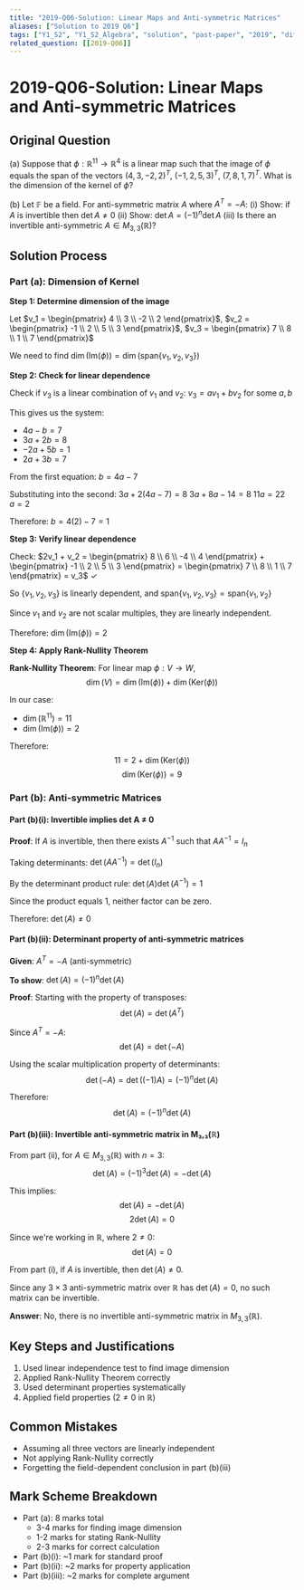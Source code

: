 ```yaml
---
title: "2019-Q06-Solution: Linear Maps and Anti-symmetric Matrices"
aliases: ["Solution to 2019 Q6"]
tags: ["Y1_S2", "Y1_S2_Algebra", "solution", "past-paper", "2019", "difficulty-standard", "linear-map", "rank-nullity", "anti-symmetric", "determinant"]
related_question: [[2019-Q06]]
---
```


# 2019-Q06-Solution: Linear Maps and Anti-symmetric Matrices

## Original Question

(a) Suppose that $\phi: \mathbb{R}^{11} \rightarrow \mathbb{R}^{4}$ is a linear map such that the image of $\phi$ equals the span of the vectors $(4,3,-2,2)^T$, $(-1,2,5,3)^T$, $(7,8,1,7)^T$. What is the dimension of the kernel of $\phi$?

(b) Let $\mathbb{F}$ be a field. For anti-symmetric matrix $A$ where $A^T = -A$:
(i) Show: if $A$ is invertible then $\det A \neq 0$
(ii) Show: $\det A = (-1)^n \det A$
(iii) Is there an invertible anti-symmetric $A \in M_{3,3}(\mathbb{R})$?

## Solution Process

### Part (a): Dimension of Kernel

**Step 1: Determine dimension of the image**

Let $v_1 = \begin{pmatrix} 4 \\ 3 \\ -2 \\ 2 \end{pmatrix}$, $v_2 = \begin{pmatrix} -1 \\ 2 \\ 5 \\ 3 \end{pmatrix}$, $v_3 = \begin{pmatrix} 7 \\ 8 \\ 1 \\ 7 \end{pmatrix}$

We need to find $\dim(\text{Im}(\phi)) = \dim(\text{span}\{v_1, v_2, v_3\})$

**Step 2: Check for linear dependence**

Check if $v_3$ is a linear combination of $v_1$ and $v_2$:
$v_3 = av_1 + bv_2$ for some $a, b$

This gives us the system:
- $4a - b = 7$
- $3a + 2b = 8$
- $-2a + 5b = 1$
- $2a + 3b = 7$

From the first equation: $b = 4a - 7$

Substituting into the second: $3a + 2(4a - 7) = 8$
$3a + 8a - 14 = 8$
$11a = 22$
$a = 2$

Therefore: $b = 4(2) - 7 = 1$

**Step 3: Verify linear dependence**

Check: $2v_1 + v_2 = \begin{pmatrix} 8 \\ 6 \\ -4 \\ 4 \end{pmatrix} + \begin{pmatrix} -1 \\ 2 \\ 5 \\ 3 \end{pmatrix} = \begin{pmatrix} 7 \\ 8 \\ 1 \\ 7 \end{pmatrix} = v_3$ ✓

So $\{v_1, v_2, v_3\}$ is linearly dependent, and $\text{span}\{v_1, v_2, v_3\} = \text{span}\{v_1, v_2\}$

Since $v_1$ and $v_2$ are not scalar multiples, they are linearly independent.

Therefore: $\dim(\text{Im}(\phi)) = 2$

**Step 4: Apply Rank-Nullity Theorem**

**Rank-Nullity Theorem**: For linear map $\phi: V \to W$,
$$\dim(V) = \dim(\text{Im}(\phi)) + \dim(\text{Ker}(\phi))$$

In our case:
- $\dim(\mathbb{R}^{11}) = 11$
- $\dim(\text{Im}(\phi)) = 2$

Therefore:
$$11 = 2 + \dim(\text{Ker}(\phi))$$
$$\dim(\text{Ker}(\phi)) = 9$$

### Part (b): Anti-symmetric Matrices

#### Part (b)(i): Invertible implies det A ≠ 0

**Proof**: 
If $A$ is invertible, then there exists $A^{-1}$ such that $AA^{-1} = I_n$

Taking determinants: $\det(AA^{-1}) = \det(I_n)$

By the determinant product rule: $\det(A)\det(A^{-1}) = 1$

Since the product equals 1, neither factor can be zero.

Therefore: $\det(A) \neq 0$

#### Part (b)(ii): Determinant property of anti-symmetric matrices

**Given**: $A^T = -A$ (anti-symmetric)

**To show**: $\det(A) = (-1)^n \det(A)$

**Proof**:
Starting with the property of transposes:
$$\det(A) = \det(A^T)$$

Since $A^T = -A$:
$$\det(A) = \det(-A)$$

Using the scalar multiplication property of determinants:
$$\det(-A) = \det((-1)A) = (-1)^n \det(A)$$

Therefore:
$$\det(A) = (-1)^n \det(A)$$

#### Part (b)(iii): Invertible anti-symmetric matrix in M₃,₃(ℝ)

From part (ii), for $A \in M_{3,3}(\mathbb{R})$ with $n = 3$:
$$\det(A) = (-1)^3 \det(A) = -\det(A)$$

This implies:
$$\det(A) = -\det(A)$$
$$2\det(A) = 0$$

Since we're working in $\mathbb{R}$, where $2 \neq 0$:
$$\det(A) = 0$$

From part (i), if $A$ is invertible, then $\det(A) \neq 0$.

Since any $3 \times 3$ anti-symmetric matrix over $\mathbb{R}$ has $\det(A) = 0$, no such matrix can be invertible.

**Answer**: No, there is no invertible anti-symmetric matrix in $M_{3,3}(\mathbb{R})$.

## Key Steps and Justifications
1. Used linear independence test to find image dimension
2. Applied Rank-Nullity Theorem correctly
3. Used determinant properties systematically
4. Applied field properties ($2 \neq 0$ in $\mathbb{R}$)

## Common Mistakes
- Assuming all three vectors are linearly independent
- Not applying Rank-Nullity correctly
- Forgetting the field-dependent conclusion in part (b)(iii)

## Mark Scheme Breakdown
- Part (a): 8 marks total
  - 3-4 marks for finding image dimension
  - 1-2 marks for stating Rank-Nullity
  - 2-3 marks for correct calculation
- Part (b)(i): ~1 mark for standard proof
- Part (b)(ii): ~2 marks for property application
- Part (b)(iii): ~2 marks for complete argument